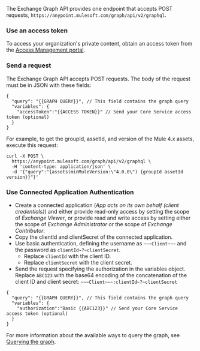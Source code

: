 The Exchange Graph API provides one endpoint that accepts POST requests, `https://anypoint.mulesoft.com/graph/api/v2/graphql`.

### Use an access token

To access your organization's private content, obtain an access token from the [Access Management portal](https://anypoint.mulesoft.com/exchange/portals/anypoint-platform/f1e97bc6-315a-4490-82a7-23abe036327a.anypoint-platform/access-management-api/).

### Send a request

The Exchange Graph API accepts POST requests. The body of the request must be in JSON with these fields:

```
{
  "query": "{{GRAPH QUERY}}", // This field contains the graph query 
  "variables": {
    "accessToken":"{{ACCESS TOKEN}}" // Send your Core Service access token (optional)
  }
}
```

For example, to get the groupId, assetId, and version of the Mule 4.x assets, execute this request:

```
curl -X POST \
  https://anypoint.mulesoft.com/graph/api/v2/graphql \
  -H 'content-type: application/json' \
  -d '{"query":"{assets(minMuleVersion:\"4.0.0\") {groupId assetId version}}"}'
```

### Use Connected Application Authentication

- Create a connected application (_App acts on its own behalf (client credentials)_) and either provide read-only access by setting the scope of _Exchange Viewer_, or provide read and write access by setting either the scope of _Exchange Administrator_ or the scope of _Exchange Contributor_.
- Copy the clientId and clientSecret of the connected application.
- Use basic authentication, defining the username as `~~~Client~~~` and the password as `clientId~?~clientSecret`.
    - Replace `clientId` with the client ID.
    - Replace `clientSecret` with the client secret.
- Send the request specifying the authorization in the variables object. Replace `ABC123` with the base64 encoding of the concatenation of the client ID and client secret: `~~~Client~~~:clientId~?~clientSecret`

```
{
  "query": "{{GRAPH QUERY}}", // This field contains the graph query 
  "variables": {
    "authorization":"Basic {{ABC123}}" // Send your Core Service access token (optional)
  }
}
```


For more information about the available ways to query the graph, see [Querying the graph](../Querying%20the%20graph/).
